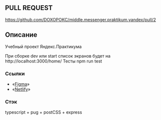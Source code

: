 
## **PULL REQUEST**
https://github.com/DOXOPOKC/middle.messenger.praktikum.yandex/pull/2

## **Описание**
Учебный проект Яндекс.Практикума

При сборке dev или start список экранов будет на http://localhost:3000/home/
Тесты npm run test

### Ссылки
- «[Figma](https://www.figma.com/file/WvyKiQqpgMvhIF9iYX6lN1/Chat-doxopokc?node-id=0%3A1)»
- «[Netlify](https://hardcore-yalow-bf2127.netlify.app/home/)»

### Стэк
typescript + pug + postCSS + express
